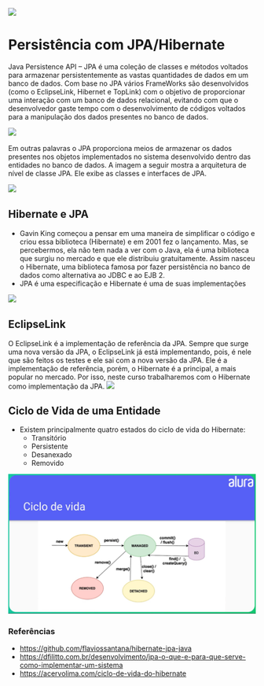 ![](https://www.alura.com.br/assets/api/cursos/persistencia-jpa-introducao-hibernate.svg)
# Persistência com JPA/Hibernate

Java Persistence API – JPA é uma coleção de classes e métodos voltados para armazenar persistentemente as vastas quantidades de dados em um banco de dados.  Com base no JPA vários FrameWorks são desenvolvidos (como o EclipseLink, Hibernet e TopLink) com o objetivo de proporcionar uma interação com um banco de dados relacional, evitando com que o desenvolvedor gaste tempo com o desenvolvimento de códigos voltados para a manipulação dos dados presentes no banco de dados.

![](https://i0.wp.com/www.dfilitto.com.br/wp-content/uploads/2015/06/jpa_provider.png?resize=320%2C163)

Em outras palavras o JPA proporciona meios de armazenar os dados presentes nos objetos implementados no sistema desenvolvido dentro das entidades no banco de dados. A imagem a seguir mostra a arquitetura de nível de classe JPA. Ele exibe as classes e interfaces de JPA.

![](https://i0.wp.com/www.dfilitto.com.br/wp-content/uploads/2015/06/jpa_class_level_architecture.png?resize=320%2C189)

## Hibernate e JPA
- Gavin King começou a pensar em uma maneira de simplificar o código e criou essa biblioteca (Hibernate) e em 2001 fez o lançamento. Mas, se percebermos, ela não tem nada a ver com o Java, ela é uma biblioteca que surgiu no mercado e que ele distribuiu gratuitamente. Assim nasceu o Hibernate, uma biblioteca famosa por fazer persistência no banco de dados como alternativa ao JDBC e ao EJB 2.
- JPA é uma especificação e Hibernate é uma de suas implementações

![](https://1.bp.blogspot.com/-u5_RQw9hGGI/VB0HCo4XOoI/AAAAAAAAB3s/EaCTto93c48/s1600/jpa.png)

## EclipseLink
O EclipseLink é a implementação de referência da JPA. Sempre que surge uma nova versão da JPA, o EclipseLink já está implementando, pois, é nele que são feitos os testes e ele sai com a nova versão da JPA. Ele é a implementação de referência, porém, o Hibernate é a principal, a mais popular no mercado. Por isso, neste curso trabalharemos com o Hibernate como implementação da JPA.
![](https://pbs.twimg.com/media/Ffg4Hg3X0AE49zP?format=png&name=900x900)

## Ciclo de Vida de uma Entidade
- Existem principalmente quatro estados do ciclo de vida do Hibernate:
  - Transitório
  - Persistente
  - Desanexado
  - Removido

![](https://github.com/flaviossantana/hibernate-jpa-java/blob/main/src/main/resources/asset/ciclo-e-vida-jpa.png?raw=true)  

### Referências
- https://github.com/flaviossantana/hibernate-jpa-java
- https://dfilitto.com.br/desenvolvimento/jpa-o-que-e-para-que-serve-como-implementar-um-sistema
- https://acervolima.com/ciclo-de-vida-do-hibernate


